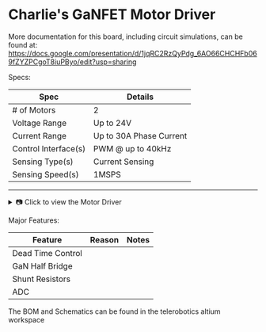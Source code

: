 # Charlie's GaNFET Motor Driver

More documentation for this board, including circuit simulations, can be found at: https://docs.google.com/presentation/d/1jqRC2RzQyPdg_6AO66CHCHFb069fZYZPCgoT8iuPByo/edit?usp=sharing

Specs:

| Spec         | Details                              |
|------------------|--------------------------------------|
| # of Motors | 2 |
| Voltage Range              |   Up to 24V        |
| Current Range              |     Up to 30A Phase Current      |
| Control Interface(s)       |       PWM @ up to 40kHz    |
|Sensing Type(s)             |      Current Sensing     |
| Sensing Speed(s)           |       1MSPS    |

---
<details>
  <summary>📷 Click to view the Motor Driver</summary>

  ![ODrive](./figures/GaNFET.png)

</details>

Major Features:

| Feature       | Reason        | Notes                     |
|------------------|-------------|-------------------------|
| Dead Time Control  |           |                     |
| GaN Half Bridge      |           |                    |
| Shunt Resistors  |           |                    |
| ADC    |           |                    |

The BOM and Schematics can be found in the telerobotics altium workspace